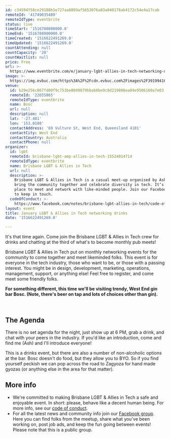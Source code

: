 ```yaml
---
id: c34594f58ce29188b1e727aa8093af5653076a03a040176ab4172c54e4a17cab
remoteId: '41749035489'
remoteIdType: eventbrite
status: live
timeStart: '1516780800000.0'
timeEnd: '1516788000000.0'
timeCreated: '1516622491269.0'
timeUpdated: '1516622491269.0'
countAttending: null
countCapacity: '20'
countWaitlist: null
price: Free
url: >-
  https://www.eventbrite.com/e/january-lgbt-allies-in-tech-networking-drinks-tickets-41749035489?aff=ebapi
image: >-
  https://img.evbuc.com/https%3A%2F%2Fcdn.evbuc.com%2Fimages%2F39199416%2F51618020442%2F1%2Foriginal.jpg?s=6a40729380edd4f62d4e08803416eb14
venue:
  id: b29e256c867fd00f9c753be0049879bbab6be9c8d219086ea04e9506160a7e03
  remoteId: '22655865'
  remoteIdType: eventbrite
  name: Bosc
  url: null
  description: null
  lat: '-27.481'
  lon: '153.0108'
  contactAddress: '69 Vulture St, West End, Queensland 4101'
  contactCity: West End
  contactCountry: Australia
  contactPhone: null
organizer:
  id: lgbt
  remoteId: brisbane-lgbt-amp-allies-in-tech-15524014714
  remoteIdType: eventbrite
  name: Brisbane LGBT & Allies in Tech
  url: null
  description: >-
    Brisbane LGBT & Allies in Tech is a casual meet-up organised by Ash Kyd to
    bring the community together and celebrate diversity in tech. It’s a great
    place to meet and network with like-minded people. Join our Facebook group
    to keep in touch.
  codeOfConduct: >-
    https://www.facebook.com/notes/brisbane-lgbt-allies-in-tech/code-of-conduct/350106142084029/
layout: event
title: January LGBT & Allies in Tech networking drinks
date: '1516622491269.0'

---
```

<P>It's that time again. Come join the Brisbane LGBT &amp; Allies in Tech crew for drinks and chatting at the third of what's to become monthly pub meets!</P>
<P>Brisbane LGBT &amp; Allies in Tech put on monthly networking events for the community to come together and meet likeminded folks. This event is for everyone in the tech industry, those who want to be, or those with a passing interest. You might be in design, development, marketing, operations, management, support, or anything else! Feel free to register, and come meet some friendly folks.</P>
<P><STRONG>For something different, this time we'll be visiting trendy, West End gin bar Bosc. (Note, there's beer on tap and lots of choices other than gin).</STRONG></P>
<P><BR></P>
<H2>The Agenda</H2>
<P>There is no set agenda for the night, just show up at 6 PM, grab a drink, and chat with your peers in the industry. If you'd like an introduction, come and find me (Ash) and I'll introduce everyone!</P>
<P>This is a drinks event, but there are also a number of non-alcoholic options at the bar. Bosc doesn't do food, but they allow you to BYO. So if you find yourself peckish we can pop across the road to Zagyoza for hand made gyozas (or anything else in the area for that matter).</P>
<H2>More info</H2>
<UL>
<LI>We're committed to making Brisbane LGBT &amp; Allies in Tech a safe and enjoyable event. In short: please, behave like a decent human being. For more info, see our <A HREF="https://www.facebook.com/notes/brisbane-lgbt-allies-in-tech/code-of-conduct/350106142084029/" TARGET="_blank" REL="noreferrer noopener nofollow noopener noreferrer nofollow">code of conduct</A>.</LI>
<LI>For all the latest news and community info join our <A HREF="https://www.facebook.com/groups/bne.lgbt.tech/" TARGET="_blank" REL="noreferrer noopener nofollow noopener noreferrer nofollow">Facebook group</A>. Here you can find folks from the meetup, share what you've been working on, post job ads, and keep the fun going between events! Please note that this is a public group.</LI>
</UL>
